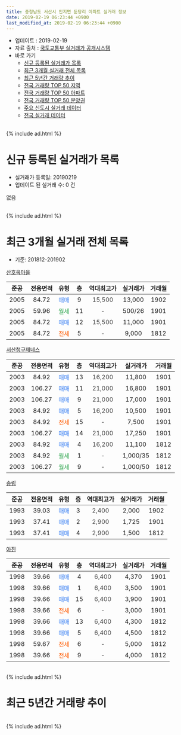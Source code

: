 ```yaml
---
title: 충청남도 서산시 인지면 둔당리 아파트 실거래 정보
date: 2019-02-19 06:23:44 +0900
last_modified_at: 2019-02-19 06:23:44 +0900
---
```


* 업데이트 : 2019-02-19
* 자료 출처 : [국토교통부 실거래가 공개시스템](http://rt.molit.go.kr)
* 바로 가기
    * [신규 등록된 실거래가 목록](#신규-등록된-실거래가-목록)
    * [최근 3개월 실거래 전체 목록](#최근-3개월-실거래-전체-목록)
    * [최근 5년간 거래량 추이](#최근-5년간-거래량-추이)
    * [전국 거래량 TOP 50 지역](https://inasie.github.io/apt-trade-info/최근-3개월-전국에서-가장-거래가-많이-발생한-지역)
    * [전국 거래량 TOP 50 아파트](https://inasie.github.io/apt-trade-info/최근-3개월-전국에서-가장-거래가-많이-발생한-아파트)
    * [전국 거래량 TOP 50 분양권](https://inasie.github.io/apt-trade-info/최근-3개월-전국에서-가장-거래가-많이-발생한-분양권)
    * [주요 신도시 실거래 데이터](https://inasie.github.io/apt-trade-info/주요-신도시)
    * [전국 실거래 데이터](https://inasie.github.io/apt-trade-info/전국)
<br>
{% include ad.html %}
<br>

# 신규 등록된 실거래가 목록
* 실거래가 등록일: 20190219
* 업데이트 된 실거래 수: 0 건

없음

<br>
{% include ad.html %}
<br>

# 최근 3개월 실거래 전체 목록
* 기준: 201812-201902


[산호옥마을](https://search.naver.com/search.naver?query=%EC%B6%A9%EC%B2%AD%EB%82%A8%EB%8F%84+%EC%84%9C%EC%82%B0%EC%8B%9C+%EC%9D%B8%EC%A7%80%EB%A9%B4+%EB%91%94%EB%8B%B9%EB%A6%AC+%EC%82%B0%ED%98%B8%EC%98%A5%EB%A7%88%EC%9D%84)

|준공|전용면적|유형|층|역대최고가|실거래가|거래월|
|:---:|:---:|:---:|:---:|:---:|:---:|:---:|
|2005|84.72|<span style="color:#4285f3">매매</span>|9|<span style="color:#444444">15,500</span>|13,000|1902|
|2005|59.96|<span style="color:#34a853">월세</span>|11|<span style="color:#444444">-</span>|500/26|1901|
|2005|84.72|<span style="color:#4285f3">매매</span>|12|<span style="color:#444444">15,500</span>|11,000|1901|
|2005|84.72|<span style="color:#ff5a00">전세</span>|5|<span style="color:#444444">-</span>|9,000|1812|

[서산청구제네스](https://search.naver.com/search.naver?query=%EC%B6%A9%EC%B2%AD%EB%82%A8%EB%8F%84+%EC%84%9C%EC%82%B0%EC%8B%9C+%EC%9D%B8%EC%A7%80%EB%A9%B4+%EB%91%94%EB%8B%B9%EB%A6%AC+%EC%84%9C%EC%82%B0%EC%B2%AD%EA%B5%AC%EC%A0%9C%EB%84%A4%EC%8A%A4)

|준공|전용면적|유형|층|역대최고가|실거래가|거래월|
|:---:|:---:|:---:|:---:|:---:|:---:|:---:|
|2003|84.92|<span style="color:#4285f3">매매</span>|13|<span style="color:#444444">16,200</span>|11,800|1901|
|2003|106.27|<span style="color:#4285f3">매매</span>|11|<span style="color:#444444">21,000</span>|16,800|1901|
|2003|106.27|<span style="color:#4285f3">매매</span>|9|<span style="color:#444444">21,000</span>|17,000|1901|
|2003|84.92|<span style="color:#4285f3">매매</span>|5|<span style="color:#444444">16,200</span>|10,500|1901|
|2003|84.92|<span style="color:#ff5a00">전세</span>|15|<span style="color:#444444">-</span>|7,500|1901|
|2003|106.27|<span style="color:#4285f3">매매</span>|14|<span style="color:#444444">21,000</span>|17,250|1901|
|2003|84.92|<span style="color:#4285f3">매매</span>|4|<span style="color:#444444">16,200</span>|11,100|1812|
|2003|84.92|<span style="color:#34a853">월세</span>|1|<span style="color:#444444">-</span>|1,000/35|1812|
|2003|106.27|<span style="color:#34a853">월세</span>|9|<span style="color:#444444">-</span>|1,000/50|1812|

[송림](https://search.naver.com/search.naver?query=%EC%B6%A9%EC%B2%AD%EB%82%A8%EB%8F%84+%EC%84%9C%EC%82%B0%EC%8B%9C+%EC%9D%B8%EC%A7%80%EB%A9%B4+%EB%91%94%EB%8B%B9%EB%A6%AC+%EC%86%A1%EB%A6%BC)

|준공|전용면적|유형|층|역대최고가|실거래가|거래월|
|:---:|:---:|:---:|:---:|:---:|:---:|:---:|
|1993|39.03|<span style="color:#4285f3">매매</span>|3|<span style="color:#444444">2,400</span>|2,000|1902|
|1993|37.41|<span style="color:#4285f3">매매</span>|2|<span style="color:#444444">2,900</span>|1,725|1901|
|1993|37.41|<span style="color:#4285f3">매매</span>|4|<span style="color:#444444">2,900</span>|1,500|1812|

[아진](https://search.naver.com/search.naver?query=%EC%B6%A9%EC%B2%AD%EB%82%A8%EB%8F%84+%EC%84%9C%EC%82%B0%EC%8B%9C+%EC%9D%B8%EC%A7%80%EB%A9%B4+%EB%91%94%EB%8B%B9%EB%A6%AC+%EC%95%84%EC%A7%84)

|준공|전용면적|유형|층|역대최고가|실거래가|거래월|
|:---:|:---:|:---:|:---:|:---:|:---:|:---:|
|1998|39.66|<span style="color:#4285f3">매매</span>|4|<span style="color:#444444">6,400</span>|4,370|1901|
|1998|39.66|<span style="color:#4285f3">매매</span>|1|<span style="color:#444444">6,400</span>|3,500|1901|
|1998|39.66|<span style="color:#4285f3">매매</span>|15|<span style="color:#444444">6,400</span>|3,900|1901|
|1998|39.66|<span style="color:#ff5a00">전세</span>|6|<span style="color:#444444">-</span>|3,000|1901|
|1998|39.66|<span style="color:#4285f3">매매</span>|13|<span style="color:#444444">6,400</span>|4,300|1812|
|1998|39.66|<span style="color:#4285f3">매매</span>|5|<span style="color:#444444">6,400</span>|4,500|1812|
|1998|59.67|<span style="color:#ff5a00">전세</span>|6|<span style="color:#444444">-</span>|5,000|1812|
|1998|39.66|<span style="color:#ff5a00">전세</span>|9|<span style="color:#444444">-</span>|4,000|1812|


<br>
{% include ad.html %}
<br>

# 최근 5년간 거래량 추이


<div style="width:100%;">
    <canvas id="deal_progress" height="200"></canvas>
</div>

<script>
new Chart(document.getElementById("deal_progress"), {
    type: 'line',
    data: {
        labels: ['201402','201403','201404','201405','201406','201407','201408','201409','201410','201411','201412','201501','201502','201503','201504','201505','201506','201507','201508','201509','201510','201511','201512','201601','201602','201603','201604','201605','201606','201607','201608','201609','201610','201611','201612','201701','201702','201703','201704','201705','201706','201707','201708','201709','201710','201711','201712','201801','201802','201803','201804','201805','201806','201807','201808','201809','201810','201811','201812','201901','201902'],
        datasets: [{
            label: '매매',
            pointRadius: 1,
            data: [11, 21, 15, 8, 9, 12, 15, 19, 13, 13, 14, 16, 10, 20, 9, 13, 14, 10, 11, 10, 9, 9, 13, 9, 14, 8, 15, 2, 4, 8, 8, 11, 11, 11, 5, 5, 7, 7, 7, 5, 5, 5, 5, 9, 10, 6, 5, 8, 7, 6, 6, 5, 3, 7, 9, 2, 5, 3, 4, 10, 2],
            borderColor: "rgba(255, 201, 14, 1)",
            backgroundColor: "rgba(255, 201, 14, 0.5)",
            fill: false,
            lineTension: 0
        },{
            label: '전월세',
            pointRadius: 1,
            data: [5, 3, 4, 7, 8, 2, 3, 7, 4, 7, 4, 1, 4, 9, 4, 1, 1, 6, 4, 1, 6, 4, 2, 3, 12, 6, 7, 3, 5, 2, 2, 3, 4, 2, 5, 0, 5, 8, 4, 2, 3, 6, 5, 3, 2, 3, 2, 4, 3, 1, 3, 1, 6, 9, 3, 5, 5, 2, 5, 3, 0],
            borderColor: "rgba(0, 141, 185, 1)",
            backgroundColor: "rgba(0, 141, 185, 0.5)",
            fill: false,
            lineTension: 0
        }
        ]
    },
    options: {
        responsive: true,
        title: {
            display: false
        },
        tooltips: {
            mode: 'index',
            intersect: false
        },
        hover: {
            mode: 'nearest',
            intersect: true
        },
        scales: {
            xAxes: [{
                display: true,
                scaleLabel: {
                    display: true,
                    labelString: '년/월'
                }
            }],
            yAxes: [{
                display: true,
                ticks: {
                    suggestedMin: 0,
                },
                scaleLabel: {
                    display: true,
                    labelString: '실거래 수'
                }
            }]
        }
    }
});

</script>


<br>
{% include ad.html %}
<br>

